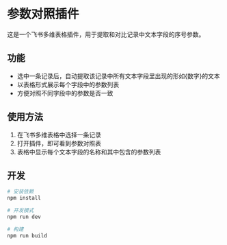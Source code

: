 # 参数对照插件

这是一个飞书多维表格插件，用于提取和对比记录中文本字段的序号参数。

## 功能

- 选中一条记录后，自动提取该记录中所有文本字段里出现的形如{数字}的文本
- 以表格形式展示每个字段中的参数列表
- 方便对照不同字段中的参数是否一致

## 使用方法

1. 在飞书多维表格中选择一条记录
2. 打开插件，即可看到参数对照表
3. 表格中显示每个文本字段的名称和其中包含的参数列表

## 开发

```bash
# 安装依赖
npm install

# 开发模式
npm run dev

# 构建
npm run build
``` 